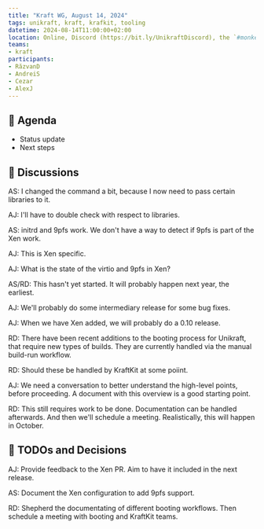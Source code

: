 ```yaml
---
title: "Kraft WG, August 14, 2024"
tags: unikraft, kraft, krafkit, tooling
datetime: 2024-08-14T11:00:00+02:00
location: Online, Discord (https://bit.ly/UnikraftDiscord), the `#monkey-business` voice channel
teams:
- kraft
participants:
- RăzvanD
- AndreiS
- Cezar
- AlexJ
---
```


## :dart: Agenda

- Status update
- Next steps

## :closed_book: Discussions

AS: I changed the command a bit, because I now need to pass certain libraries to it.

AJ: I'll have to double check with respect to libraries.

AS: initrd and 9pfs work.
We don't have a way to detect if 9pfs is part of the Xen work.

AJ: This is Xen specific.

AJ: What is the state of the virtio and 9pfs in Xen?

AS/RD: This hasn't yet started.
It will probably happen next year, the earliest.

AJ: We'll probably do some intermediary release for some bug fixes.

AJ: When we have Xen added, we will probably do a 0.10 release.

RD: There have been recent additions to the booting process for Unikraft, that require new types of builds.
They are currently handled via the manual build-run workflow.

RD: Should these be handled by KraftKit at some poiint.

AJ: We need a conversation to better understand the high-level points, before proceeding.
A document with this overview is a good starting point.

RD: This still requires work to be done.
Documentation can be handled afterwards.
And then we'll schedule a meeting.
Realistically, this will happen in October.

## :wrench: TODOs and Decisions

AJ: Provide feedback to the Xen PR.
Aim to have it included in the next release.

AS: Document the Xen configuration to add 9pfs support.

RD: Shepherd the documentating of different booting workflows.
Then schedule a meeting with booting and KraftKit teams.
